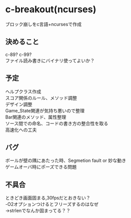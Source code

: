 # c-breakout(ncurses)
ブロック崩しをc言語+ncursesで作成

## 決めること
c-89? c-99?  
ファイル読み書きにバイナリ使ってよいか？  

## 予定
ヘルプクラス作成  
スコア関係のルール、メソッド調整  
デザイン調整  
Game_State関連が気持ち悪いので整理  
Bar関連のメソッド、属性整理  
ソース間での命名、コードの書き方の整合性を取る  
高速化への工夫  

## バグ
ボールが壁の隅にあたった時、Segmetion fault or 妙な動き  
ゲームオーバ時にポーズできる問題  

## 不具合
ときどき画面固まる,30fpsだとおきない？  
-O2オプションつけるとフリーズするのはなぜ  
->strlenでなんか固まってる？？  
